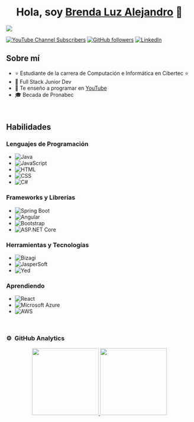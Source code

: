 <div align="center">
<h1 align="center">Hola, soy <a href="#">Brenda Luz Alejandro</a> 👋</h1>
</div>
<img src="https://i.ibb.co/ZMQbWH5/tu-imagen.png">

[![YouTube Channel Subscribers](https://img.shields.io/youtube/channel/subscribers/UCjXvCRIVC2aP73BcbSKJjaA?style=social)](https://www.youtube.com/@brendaluzalejandrobecerra2009)
[![GitHub followers](https://img.shields.io/github/followers/YheremiRamos?style=social)](https://github.com/BrendaAlejandro)
[![LinkedIn](https://img.shields.io/badge/-LinkedIn-blue?style=social&logo=linkedin)](https://www.linkedin.com/in/brenda-luz-alejandro-becerra-946a34208/)

## Sobre mí

- ⭐ Estudiante de la carrera de Computación e Informática en Cibertec ⭐ 
- 📲 Full Stack Junior Dev
- 🎥 Te enseño a programar en [YouTube](https://www.youtube.com/@brendaluzalejandrobecerra2009)
- 🎓 Becada de Pronabec

<br>

## Habilidades

### Lenguajes de Programación
- ![Java](https://img.shields.io/badge/-Java-007396?style=flat&logo=java&logoColor=white)
- ![JavaScript](https://img.shields.io/badge/-JavaScript-F7DF1E?style=flat&logo=javascript&logoColor=black)
- ![HTML](https://img.shields.io/badge/-HTML-E34F26?style=flat&logo=html5&logoColor=white)
- ![CSS](https://img.shields.io/badge/-CSS-1572B6?style=flat&logo=css3&logoColor=white)
- ![C#](https://img.shields.io/badge/-C%23-239120?style=flat&logo=c-sharp&logoColor=white)

### Frameworks y Librerías
- ![Spring Boot](https://img.shields.io/badge/-Spring%20Boot-6DB33F?style=flat&logo=spring-boot&logoColor=white)
- ![Angular](https://img.shields.io/badge/-Angular-DD0031?style=flat&logo=angular&logoColor=white)
- ![Bootstrap](https://img.shields.io/badge/-Bootstrap-563D7C?style=flat&logo=bootstrap&logoColor=white)
- ![ASP.NET Core](https://img.shields.io/badge/-ASP.NET%20Core-512BD4?style=flat&logo=dotnet&logoColor=white)

### Herramientas y Tecnologías
- ![Bizagi](https://img.shields.io/badge/-Bizagi-1D4E89?style=flat&logo=bizagi&logoColor=white)
- ![JasperSoft](https://img.shields.io/badge/-JasperSoft-0078D4?style=flat&logo=jaspersoft&logoColor=white)
- ![Yed](https://img.shields.io/badge/-Yed-232F3E?style=flat&logo=yed&logoColor=white)

### Aprendiendo
- ![React](https://img.shields.io/badge/-React-61DAFB?style=flat&logo=react&logoColor=black)
- ![Microsoft Azure](https://img.shields.io/badge/-Microsoft%20Azure-0078D4?style=flat&logo=microsoft-azure&logoColor=white)
- ![AWS](https://img.shields.io/badge/-AWS-232F3E?style=flat&logo=amazon-aws&logoColor=white)

<br>

### ⚙️ &nbsp;GitHub Analytics

<p align="center">
<a href="https://github.com/BrendaAlejandro">
  <img height="180em" src="https://github-readme-stats-eight-theta.vercel.app/api?username=BrendaAlejandro&show_icons=true&theme=algolia&include_all_commits=true&count_private=true"/>
  <img height="180em" src="https://github-readme-stats-eight-theta.vercel.app/api/top-langs/?username=BrendaAlejandro&layout=compact&langs_count=8&theme=algolia"/>
</a>
</p>
